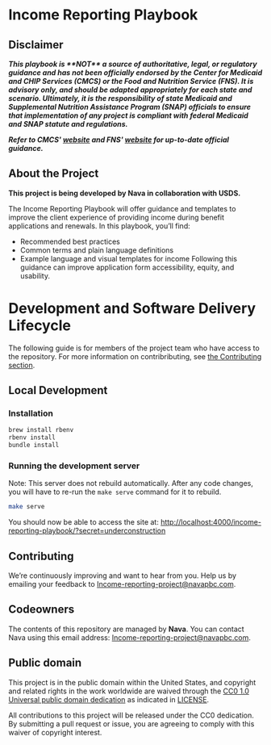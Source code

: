 # Income Reporting Playbook

## Disclaimer
**_This playbook is \*\*NOT\*\* a source of authoritative, legal, or regulatory guidance and has not been officially endorsed by the Center for Medicaid and CHIP Services (CMCS) or the Food and Nutrition Service (FNS). It is advisory only, and should be adapted appropriately for each state and scenario. Ultimately, it is the responsibility of state Medicaid and Supplemental Nutrition Assistance Program (SNAP) officials to ensure that implementation of any project is compliant with federal Medicaid and SNAP statute and regulations._**

**_Refer to CMCS' [website](https://www.medicaid.gov/medicaid/index.html) and FNS' [website](https://www.fns.usda.gov/snap/supplemental-nutrition-assistance-program) for up-to-date official guidance._**

## About the Project
**This project is being developed by Nava in collaboration with USDS.**

The Income Reporting Playbook will offer guidance and templates to improve the client experience of providing income during benefit applications and renewals.
In this playbook, you’ll find:
* Recommended best practices
* Common terms and plain language definitions
* Example language and visual templates for income
Following this guidance can improve application form accessibility, equity, and usability.

# Development and Software Delivery Lifecycle

The following guide is for members of the project team who have access to the repository. For more information on contribributing, see [the Contributing section](#contributing).

## Local Development

### Installation

``` bash
brew install rbenv
rbenv install
bundle install
```

### Running the development server

Note: This server does not rebuild automatically. After any code changes, you will have to re-run the `make serve` command for it to rebuild.

``` bash
make serve
```

You should now be able to access the site at:
<http://localhost:4000/income-reporting-playbook/?secret=underconstruction>

## Contributing

We’re continuously improving and want to hear from you. Help us by emailing your feedback to [Income-reporting-project@navapbc.com](mailto:Income-reporting-project@navapbc.com).

## Codeowners

The contents of this repository are managed by **Nava**. You can contact Nava using this email address: [Income-reporting-project@navapbc.com](mailto:Income-reporting-project@navapbc.com).

## Public domain

This project is in the public domain within the United States, and copyright
and related rights in the work worldwide are waived through the [CC0 1.0
Universal public domain
dedication](https://creativecommons.org/publicdomain/zero/1.0/) as indicated in [LICENSE](LICENSE.md).

All contributions to this project will be released under the CC0 dedication. By
submitting a pull request or issue, you are agreeing to comply with this waiver
of copyright interest.
